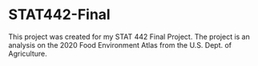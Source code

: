 # STAT442-Final
This project was created for my STAT 442 Final Project. The project is an analysis on the 2020 Food Environment Atlas from the U.S. Dept. of Agriculture.
